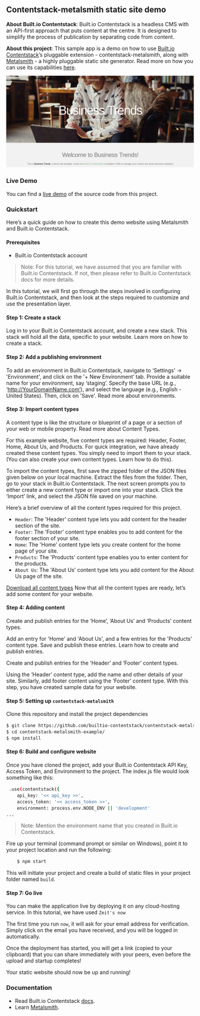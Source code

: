 ## Contentstack-metalsmith static site demo

**About Built.io Contentstack**: Built.io Contentstack is a headless CMS with an API-first approach that puts content at the centre. It is designed to simplify the process of publication by separating code from content.

**About this project**: This sample app is a demo on how to use [Built.io Contentstack](https://contentstack.built.io)’s pluggable extension - contentstack-metalsmith, along with [Metalsmith](www.metalsmith.io) - a highly pluggable static site generator. Read more on how you can use its capabilities [here](https://github.com/builtio-contentstack/contentstack-metalsmith).

![Homepage Screenshot](./sample_homepage.png?raw=true "Homepage Screenshot")

### Live Demo

You can find a [live demo](https://contentstack-metalsmith-static-site-demo.now.sh/) of the source code from this project.

### Quickstart
Here’s a quick guide on how to create this demo website using Metalsmith and Built.io Contentstack.

#### Prerequisites
  * Built.io Contentstack account

>Note: For this tutorial, we have assumed that you are familiar with Built.io Contentstack. If not, then please refer to Built.io Contentstack docs for more details.

In this tutorial, we will first go through the steps involved in configuring Built.io Contentstack, and then look at the steps required to customize and use the presentation layer. 

#### Step 1: Create a stack
Log in to your Built.io Contentstack account, and create a new stack. This stack will hold all the data, specific to your website. Learn more on how to create a stack.

#### Step 2: Add a publishing environment
To add an environment in Built.io Contentstack, navigate to ‘Settings' -> 'Environment', and click on the '+ New Environment’ tab. Provide a suitable name for your environment, say ‘staging’. Specify the base URL (e.g., ‘http://YourDomainName.com’), and select the language (e.g., English - United States). Then, click on 'Save'. Read more about environments.

#### Step 3: Import content types
A content type is like the structure or blueprint of a page or a section of your web or mobile property. Read more about Content Types.

For this example website, five content types are required: Header, Footer, Home, About Us, and Products. For quick integration, we have already created these content types. You simply need to import them to your stack. (You can also create your own content types. Learn how to do this).

To import the content types, first save the zipped folder of the JSON files given below on your local machine. Extract the files from the folder. Then, go to your stack in Built.io Contentstack. The next screen prompts you to either create a new content type or import one into your stack. Click the ‘Import’ link, and select the JSON file saved on your machine.

Here’s a brief overview of all the content types required for this project.
  * `Header`: The 'Header' content type lets you add content for the header section of the site.
  * `Footer`: The 'Footer' content type enables you to add content for the footer section of your site.
  * `Home`: The 'Home' content type lets you create content for the home page of your site.
  * `Products`: The 'Products' content type enables you to enter content for the products.
  * `About Us`: The 'About Us' content type lets you add content for the About Us page of the site.

[Download all content types](https://github.com/builtio-contentstack/contentstack-metalsmith-example/blob/master/schema/content_types.zip?raw=true)
Now that all the content types are ready, let’s add some content for your website.

#### Step 4: Adding content
Create and publish entries for the ‘Home’, ‘About Us’ and ‘Products’ content types.

Add an entry for 'Home' and 'About Us', and a few entries for the 'Products' content type. Save and publish these entries. Learn how to create and publish entries.

Create and publish entries for the ‘Header’ and ‘Footer’ content types.

Using the ‘Header’ content type, add the name and other details of your site. Similarly, add footer content using the ‘Footer’ content type.
With this step, you have created sample data for your website.

#### Step 5: Setting up `contentstack-metalsmith`

Clone this repository and install the project dependencies

```bash
$ git clone https://github.com/builtio-contentstack/contentstack-metalsmith-example.git
$ cd contentstack-metalsmith-example/
$ npm install
```

#### Step 6: Build and configure website

Once you have cloned the project, add your Built.io Contentstack API Key, Access Token, and Environment to the project. The index.js file would look something like this:
```bash
 .use(contentstack({
    api_key: '<< api_key >>',
    access_token: '<< access_token >>',
    environment: process.env.NODE_ENV || 'development'
...
```
> Note: Mention the environment name that you created in Built.io Contentstack.

Fire up your terminal (command prompt or similar on Windows), point it to your project location and run the following:
```bash
    $ npm start
```
This will initiate your project and create a build of static files in your project folder named `build`.

#### Step 7: Go live
You can make the application live by deploying it on any cloud-hosting service. In this tutorial, we have used `Zeit's now`

The first time you run `now`, it will ask for your email address for verification. Simply click on the email you have received, and you will be logged in automatically.

Once the deployment has started, you will get a link (copied to your clipboard) that you can share immediately with your peers, even before the upload and startup completes!

Your static website should now be up and running!

### Documentation

* Read Built.io Contentstack [docs](https://contentstackdocs.built.io).
* Learn [Metalsmith](www.metalsmith.io).